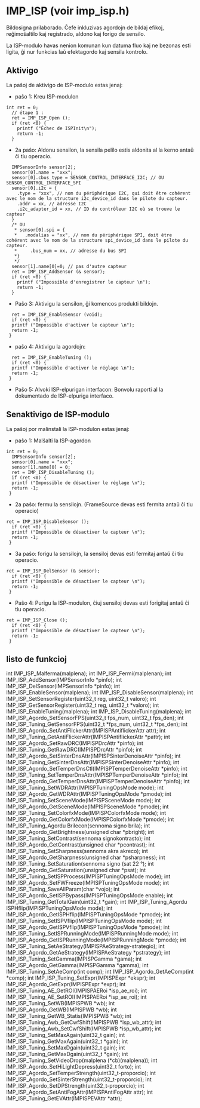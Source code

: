 # IMP_ISP (voir imp_isp.h)
Bildosigna prilaborado. Ĉefe inkluzivas agordojn de bildaj efikoj, reĝimoŝaltilo kaj registrado, aldono kaj forigo de sensilo.

La ISP-modulo havas nenion komunan kun datuma fluo kaj ne bezonas esti ligita, ĝi nur funkcias laŭ efektagordo kaj sensila kontrolo.

## Aktivigo

La paŝoj de aktivigo de ISP-modulo estas jenaj:
* paŝo 1: Kreu ISP-modulon

```
int ret = 0;
  // étape 1 : 
  ret = IMP_ISP_Open (); 
  if (ret <0) {
    printf ("Échec de ISPInit\n");
    return -1;
  }
```
* 2a paŝo: Aldonu sensilon, la sensila pelilo estis aldonita al la kerno antaŭ ĉi tiu operacio.


```
  IMPSensorInfo sensor[2];
  sensor[0].name = "xxx";
  sensor[0].cbus_type = SENSOR_CONTROL_INTERFACE_I2C; // OU SENSOR_CONTROL_INTERFACE_SPI
  sensor[0].i2c = {
    .type = "xxx", // nom du périphérique I2C, qui doit être cohérent avec le nom de la structure i2c_device_id dans le pilote du capteur.
    .addr = xx, // adresse I2C
    .i2c_adapter_id = xx, // ID du contrôleur I2C où se trouve le capteur
  }
  /* OU
   * sensor[0].spi = {
   *   .modalias = "xx", // nom du périphérique SPI, doit être cohérent avec le nom de la structure spi_device_id dans le pilote du capteur.
   *     .bus_num = xx, // adresse du bus SPI
   *}
   */
  sensor[1].name[0]=0; // pas d'autre capteur
  ret = IMP_ISP_AddSensor (& sensor); 
  if (ret <0) {
    printf ("Impossible d'enregistrer le capteur \n");
    return -1;
  }
```
* Paŝo 3: Aktivigu la sensilon, ĝi komencos produkti bildojn.


```
  ret = IMP_ISP_EnableSensor (void);
  if (ret <0) {
  printf ("Impossible d'activer le capteur \n");
  return -1;
 }
```
* paŝo 4: Aktivigu la agordojn:


```
  ret = IMP_ISP_EnableTuning (); 
  if (ret <0) {
  printf ("Impossible d'activer le réglage \n");
  return -1;
 }
```
* Paŝo 5: Alvoki ISP-elpurigan interfacon: Bonvolu raporti al la dokumentado de ISP-elpuriga interfaco.



## Senaktivigo de ISP-modulo

La paŝoj por malinstali la ISP-modulon estas jenaj:
* paŝo 1: Malŝalti la ISP-agordon

```
int ret = 0;
  IMPSensorInfo sensor[2];
  sensor[0].name = "xxx";
  sensor[1].name[0] = 0;
  ret = IMP_ISP_DisableTuning ();
  if (ret <0) {
  printf ("Impossible de désactiver le réglage \n");
  return -1;
 }
```
* 2a paŝo: fermu la sensilojn. (FrameSource devas esti fermita antaŭ ĉi tiu operacio)


```
ret = IMP_ISP_DisableSensor (); 
  if (ret <0) {
  printf ("Impossible de désactiver le capteur \n");
  return -1;
 }
```

* 3a paŝo: forigu la sensilojn, la sensiloj devas esti fermitaj antaŭ ĉi tiu operacio.


```
ret = IMP_ISP_DelSensor (& sensor); 
  if (ret <0) {
  printf ("Impossible de désactiver le capteur \n");
  return -1;
 }
```
* Paŝo 4: Purigu la ISP-modulon, ĉiuj sensiloj devas esti forigitaj antaŭ ĉi tiu operacio.


```
ret = IMP_ISP_Close ();
  if (ret <0) {
  printf ("Impossible de désactiver le capteur \n");
  return -1;
 }
```



## listo de funkcioj

int IMP_ISP_Malferma(malplena);
int IMP_ISP_Fermi(malplenan);
int IMP_ISP_AddSensor(IMPSensorInfo *pinfo);
int IMP_ISP_DelSensor(IMPSensorInfo *pinfo);
int IMP_ISP_EnableSensor(malplena);
int IMP_ISP_DisableSensor(malplena);
int IMP_ISP_SetSensorRegister(uint32_t reg, uint32_t valoro);
int IMP_ISP_GetSensorRegister(uint32_t reg, uint32_t *valoro);
int IMP_ISP_EnableTuning(malplena);
int IMP_ISP_DisableTuning(malplena);
int IMP_ISP_Agordo_SetSensorFPS(uint32_t fps_num, uint32_t fps_den);
int IMP_ISP_Tuning_GetSensorFPS(uint32_t *fps_num, uint32_t *fps_den);
int IMP_ISP_Agordo_SetAntiFlickerAttr(IMPISPAntiflickerAttr attr);
int IMP_ISP_Tuning_GetAntiFlickerAttr(IMPISPAntiflickerAttr *pattr);
int IMP_ISP_Agordo_SetRawDRC(IMPISPDrcAttr *pinfo);
int IMP_ISP_Tuning_GetRawDRC(IMPISPDrcAttr *pinfo);
int IMP_ISP_Agordo_SetSinterDnsAttr(IMPISPSinterDenoiseAttr *pinfo);
int IMP_ISP_Tuning_GetSinterDnsAttr(IMPISPSinterDenoiseAttr *pinfo);
int IMP_ISP_Agordo_SetTemperDnsCtl(IMPISPTemperDenoiseAttr *pinfo);
int IMP_ISP_Tuning_SetTemperDnsAttr(IMPISPTemperDenoiseAttr *pinfo);
int IMP_ISP_Agordo_GetTemperDnsAttr(IMPISPTemperDenoiseAttr *pinfo);
int IMP_ISP_Tuning_SetWDRAttr(IMPISPTuningOpsMode mode);
int IMP_ISP_Agordo_GetWDRAttr(IMPISPTuningOpsMode *pmode);
int IMP_ISP_Tuning_SetSceneMode(IMPISPSceneMode mode);
int IMP_ISP_Agordo_GetSceneMode(IMPISPSceneMode *pmode);
int IMP_ISP_Tuning_SetColorfxMode(IMPISPColorfxMode mode);
int IMP_ISP_Agordo_GetColorfxMode(IMPISPColorfxMode *pmode);
int IMP_ISP_Tuning_Agordu Brilecon(sennoma signo brila);
int IMP_ISP_Agordo_GetBrightness(unsigned char *pbright);
int IMP_ISP_Tuning_SetContrast(sennoma signokontrasto);
int IMP_ISP_Agordo_GetContrast(unsigned char *pcontrast);
int IMP_ISP_Tuning_SetSharpness(sennoma akra akreco);
int IMP_ISP_Agordo_GetSharpness(unsigned char *psharpness);
int IMP_ISP_Tuning_SetSaturation(sennoma signo (sat 22 °);
int IMP_ISP_Agordo_GetSaturation(unsigned char *psat);
int IMP_ISP_Tuning_SetISPProcess(IMPISPTuningOpsMode mode);
int IMP_ISP_Agordo_SetFWFreeze(IMPISPTuningOpsMode mode);
int IMP_ISP_Tuning_SaveAllParam(char *vojo);
int IMP_ISP_Agordo_SetISPBypass(IMPISPTuningOpsMode enable);
int IMP_ISP_Tuning_GetTotalGain(uint32_t *gain);
int IMP_ISP_Tuning_Agordu ISPHflip(IMPISPTuningOpsMode mode);
int IMP_ISP_Agordo_GetISPHflip(IMPISPTuningOpsMode *pmode);
int IMP_ISP_Tuning_SetISPVflip(IMPISPTuningOpsMode mode);
int IMP_ISP_Agordo_GetISPVflip(IMPISPTuningOpsMode *pmode);
int IMP_ISP_Tuning_SetISPRunningMode(IMPISPRunningMode mode);
int IMP_ISP_Agordo_GetISPRunningMode(IMPISPRunningMode *pmode);
int IMP_ISP_Tuning_SetAeStrategy(IMPISPAeStrategy-strategio);
int IMP_ISP_Agordo_GetAeStrategy(IMPISPAeStrategy *pstrategy);
int IMP_ISP_Tuning_SetGamma(IMPISPGamma *gama);
int IMP_ISP_Agordo_GetGamma(IMPISPGamma *gamma);
int IMP_ISP_Tuning_SetAeComp(int comp);
int IMP_ISP_Agordo_GetAeComp(int *comp);
int IMP_ISP_Tuning_SetExpr(IMPISPExpr *ekspr);
int IMP_ISP_Agordo_GetExpr(IMPISPExpr *expr);
int IMP_ISP_Tuning_AE_GetROI(IMPISPAERoi *isp_ae_roi);
int IMP_ISP_Tuning_AE_SetROI(IMPISPAERoi *isp_ae_roi);
int IMP_ISP_Tuning_SetWB(IMPISPWB *wb);
int IMP_ISP_Agordo_GetWB(IMPISPWB *wb);
int IMP_ISP_Tuning_GetWB_Statis(IMPISPWB *wb);
int IMP_ISP_Tuning_Awb_GetCwfShift(IMPISPWB *isp_wb_attr);
int IMP_ISP_Tuning_Awb_SetCwfShift(IMPISPWB *isp_wb_attr);
int IMP_ISP_Tuning_SetMaxAgain(uint32_t gain);
int IMP_ISP_Tuning_GetMaxAgain(uint32_t *gain);
int IMP_ISP_Tuning_SetMaxDgain(uint32_t gain);
int IMP_ISP_Tuning_GetMaxDgain(uint32_t *gain);
int IMP_ISP_Tuning_SetVideoDrop(malplena (*cb)(malplena));
int IMP_ISP_Agordo_SetHiLightDepress(uint32_t forto);
int IMP_ISP_Agordo_SetTemperStrength(uint32_t-proporcio);
int IMP_ISP_Agordo_SetSinterStrength(uint32_t-proporcio);
int IMP_ISP_Agordo_SetDPStrength(uint32_t-proporcio);
int IMP_ISP_Agordo_SetAntiFogAttr(IMPISPAntiFogAttr attr);
int IMP_ISP_Tuning_GetEVAttr(IMPISPEVAttr *attr);


